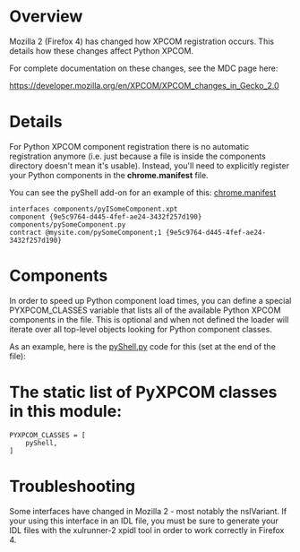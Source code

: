 # Overview #

Mozilla 2 (Firefox 4) has changed how XPCOM registration occurs. This details how these changes affect Python XPCOM.

For complete documentation on these changes, see the MDC page here:

https://developer.mozilla.org/en/XPCOM/XPCOM_changes_in_Gecko_2.0

# Details #

For Python XPCOM component registration there is no automatic registration anymore (i.e. just because a file is inside the components directory doesn't mean it's usable). Instead, you'll need to explicitly register your Python components in the **chrome.manifest** file.

You can see the pyShell add-on for an example of this:
[chrome.manifest](http://code.google.com/p/pythonext/source/browse/samples/pyshell/chrome.manifest)

```
interfaces components/pyISomeComponent.xpt
component {9e5c9764-d445-4fef-ae24-3432f257d190} components/pySomeComponent.py
contract @mysite.com/pySomeComponent;1 {9e5c9764-d445-4fef-ae24-3432f257d190}
```

# Components #

In order to speed up Python component load times, you can define a special PYXPCOM\_CLASSES variable that lists all of the available Python XPCOM components in the file. This is optional and when not defined the loader will iterate over all top-level objects looking for Python component classes.

As an example, here is the [pyShell.py](http://code.google.com/p/pythonext/source/browse/samples/pyshell/components/pyShell.py) code for this (set at the end of the file):

# The static list of PyXPCOM classes in this module:
```
PYXPCOM_CLASSES = [
    pyShell,
]
```

# Troubleshooting #

Some interfaces have changed in Mozilla 2 - most notably the nsIVariant. If your using this interface in an IDL file, you must be sure to generate your IDL files with the xulrunner-2 xpidl tool in order to work correctly in Firefox 4.